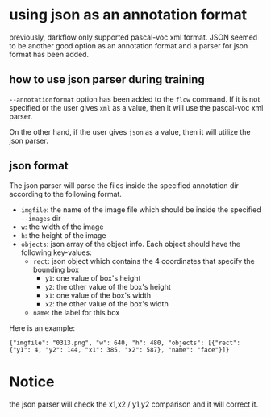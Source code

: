 # using json as an annotation format

previously, darkflow only supported pascal-voc xml format. JSON seemed to be another good option as an annotation format and a parser for json format has been added.

## how to use json parser during training

`--annotationformat` option has been added to the `flow` command. If it is not specified or the user gives `xml` as a value, then it will use the pascal-voc xml parser.

On the other hand, if the user gives `json` as a value, then it will utilize the json parser.

## json format

The json parser will parse the files inside the specified annotation dir according to the following format.

- `imgfile`: the name of the image file which should be inside the specified `--images` dir
- `w`: the width of the image
- `h`: the height of the image
- `objects`: json array of the object info. Each object should have the following key-values:
    - `rect`: json object which contains the 4 coordinates that specify the bounding box
        - `y1`: one value of box's height
        - `y2`: the other value of the box's height
        - `x1`: one value of the box's width
        - `x2`: the other value of the box's width
    - `name`: the label for this box

Here is an example:
```
{"imgfile": "0313.png", "w": 640, "h": 480, "objects": [{"rect": {"y1": 4, "y2": 144, "x1": 385, "x2": 587}, "name": "face"}]}
```

# Notice

the json parser will check the x1,x2 / y1,y2 comparison and it will correct it.